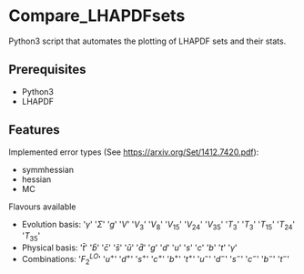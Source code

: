# Compare_LHAPDFsets
Python3 script that automates the plotting of LHAPDF sets and their stats.

## Prerequisites
- Python3
- LHAPDF

## Features

Implemented error types (See https://arxiv.org/Set/1412.7420.pdf):
- symmhessian
- hessian
- MC

Flavours available
- Evolution basis: '$\gamma$' '$\Sigma$' '$g$' '$V$' '$V_3$' '$V_8$' '$V_{15}$' '$V_{24}$' '$V_{35}$' '$T_{3}$' '$T_{3}$' '$T_{15}$' '$T_{24}$' '$T_{35}$'
- Physical basis: '$\bar{t}$' '$\bar{b}$' '$\bar{c}$' '$\bar{s}$' '$\bar{u}$' '$\bar{d}$' '$g$' '$d$' '$u$' '$s$' '$c$' '$b$' '$t$' '$\gamma$'
- Combinations: '$F_2^{LO}$' '$u^+$' '$d^+$' '$s^+$' '$c^+$' '$b^+$' '$t^+$' '$u^-$' '$d^-$' '$s^-$' '$c^-$' '$b^-$' '$t^-$'
